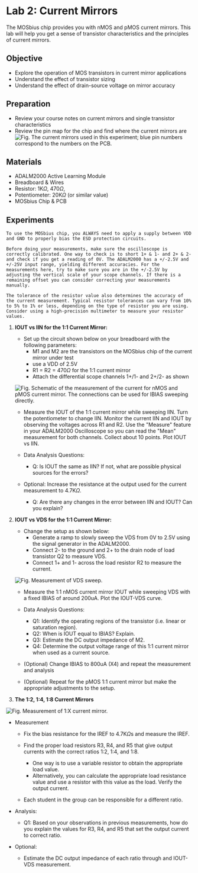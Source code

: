 # Lab 2: Current Mirrors
  
 The MOSbius chip provides you with nMOS and pMOS current mirrors. This lab will help you get a sense of transistor characteristics and the principles of current mirrors. 


## Objective

* Explore the operation of MOS transistors in current mirror applications
* Understand the effect of transistor sizing
* Understand the effect of drain-source voltage on mirror accuracy

## Preparation

* Review your course notes on current mirrors and single transistor characteristics 
* Review the pin map for the chip and find where the current mirrors are
![<em>Fig.</em> The current mirrors used in this experiment; blue pin numbers correspond to the numbers on the PCB.](img/Current_Mirror.png)

## Materials
* ADALM2000 Active Learning Module
* Breadboard & Wires
* Resistor: 1K$\Omega$, 470$\Omega$, 
* Potentiometer: 20K$\Omega$ (or similar value)
* MOSbius Chip & PCB

## Experiments

```{attention}
To use the MOSbius chip, you ALWAYS need to apply a supply between VDD and GND to properly bias the ESD protection circuits.
```
```{attention}
Before doing your measurements, make sure the oscilloscope is correctly calibrated. One way to check is to short 1+ & 1- and 2+ & 2- and check if you get a reading of 0V. The ADALM2000 has a +/-2.5V and +/-25V input range, yielding different accuracies. For the measurements here, try to make sure you are in the +/-2.5V by adjusting the vertical scale of your scope channels. If there is a remaining offset you can consider correcting your measurements manually. 

The tolerance of the resistor value also determines the accuracy of the current measurement. Typical resistor tolerances can vary from 10% to 5% to 1% or less, depending on the type of resistor you are using. Consider using a high-precision multimeter to measure your resistor values.
```

1. **IOUT vs IIN for the 1:1 Current Mirror:**
    - Set up the circuit shown below on your breadboard with the following parameters:
        - M1 and M2 are the transistors on the MOSbius chip of the current mirror under test  
        - use a VDD of 2.5V
        - R1 = R2 = 470$\Omega$ for the 1:1 current mirror 
        - Attach the differential scope channels 1+/1- and 2+/2- as shown

    ![<em>Fig.</em> Schematic of the measurement of the current for nMOS and pMOS current mirror. The connections can be used for IBIAS sweeping directly.](img/How_to_measure_current.png)
    - Measure the IOUT of the 1:1 current mirror while sweeping IIN. Turn the potentiometer to change IIN. Monitor the current IIN and IOUT by observing the voltages across R1 and R2. Use the "Measure" feature in your ADALM2000 Oscilloscope so you can read the "Mean" measurement for both channels. Collect about 10 points. Plot IOUT vs IIN. 

    - Data Analysis Questions: 
        - Q: Is IOUT the same as IIN? If not, what are possible physical sources for the errors? 
    
    - Optional: Increase the resistance at the output used for the current measurement to 4.7K$\Omega$. 
        - Q: Are there any changes in the error between IIN and IOUT? Can you explain? 

1. **IOUT vs VDS for the 1:1 Current Mirror:** 
    - Change the setup as shown below: 
        - Generate a ramp to slowly sweep the VDS from 0V to 2.5V using the signal generator in the ADALM2000. 
        - Connect 2- to the ground and 2+ to the drain node of load transistor Q2 to measure VDS. 
        - Connect 1+  and 1- across the load resistor R2 to measure the current. 

    ![<em>Fig.</em> Measurement of VDS sweep.](img/How_to_measure_VDS_sweep.png)

    - Measure the 1:1 nMOS current mirror IOUT while sweeping VDS with a fixed IBIAS of around 200uA. Plot the IOUT-VDS curve.

    - Data Analysis Questions:
        - Q1: Identify the operating regions of the transistor (i.e. linear or saturation region).
        - Q2: When is IOUT equal to IBIAS? Explain.
        - Q3: Estimate the DC output impedance of M2.
        - Q4: Determine the output voltage range of this 1:1 current mirror when used as a current source.

    - (Optional) Change IBIAS to 800uA (X4) and repeat the measurement and analysis

    - (Optional) Repeat for the pMOS 1:1 current mirror but make the appropriate adjustments to the setup. 

3. **The 1:2, 1:4, 1:8 Current Mirrors**

![<em>Fig.</em> Measurement of 1:X current mirror.](img/NMOS_sweep_load_1_X.png)
- Measurement
    - Fix the bias resistance for the IREF to 4.7K$\Omega$s and measure the IREF. 
    - Find the proper load resistors R3, R4, and R5 that give output currents with the correct ratios 1:2, 1:4, and 1:8. 
        - One way is to use a variable resistor to obtain the appropriate load value. 
        - Alternatively, you can calculate the appropriate load resistance value and use a resistor with this value as the load. Verify the output current. 
    
    -  Each student in the group can be responsible for a different ratio. 

- Analysis:
    - Q1: Based on your observations in previous measurements, how do you explain the values for R3, R4, and R5 that set the output current to correct ratio. 

- Optional:
    - Estimate the DC output impedance of each ratio through and IOUT-VDS measurement.
   


 